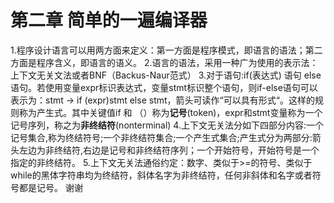 # 第二章 简单的一遍编译器

1.程序设计语言可以用两方面来定义：第一方面是程序模式，即语言的语法；第二方面是程序含义，即语言的语义。
2.语言的语法，采用一种广为使用的表示法：上下文无关文法或者BNF（Backus-Naur范式）
3.对于语句:if(表达式) 语句 else 语句。若使用变量expr标识表达式，变量stmt标识整个语句，则if-else语句可以表示为：stmt -> if (expr)stmt else stmt，箭头可读作“可以具有形式“。这样的规则称为产生式。其中关键值if 和 （）称为**记号**(token)，expr和stmt变量称为一个记号序列，称之为**非终结符**(nonterminal)
4.上下文无关法分如下四部分内容:一个记号集合,称为终结符号;一个非终结符集合;一个产生式集合;产生式分为两部分:箭头左边为非终结符,右边是记号和非终结符序列；一个开始符号，开始符号是一个指定的非终结符。
5.上下文无关法通俗约定：数字、类似于>=的符号、类似于while的黑体字符串均为终结符，斜体名字为非终结符，任何非斜体和名字或者符号都是记号。
谢谢